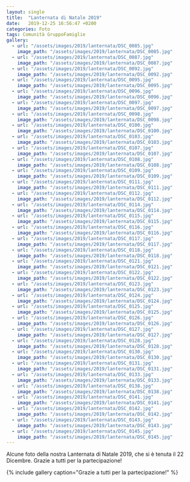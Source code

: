```yaml
---
layout: single
title:  "Lanternata di Natale 2019"
date:   2019-12-25 16:56:47 +0200
categories: Foto
tags: Comunità GruppoFamiglie
gallery:
  - url: "/assets/images/2019/lanternata/DSC_0085.jpg"
    image_path: "/assets/images/2019/lanternata/DSC_0085.jpg"
  - url: "/assets/images/2019/lanternata/DSC_0087.jpg"
    image_path: "/assets/images/2019/lanternata/DSC_0087.jpg"
  - url: "/assets/images/2019/lanternata/DSC_0092.jpg"
    image_path: "/assets/images/2019/lanternata/DSC_0092.jpg"
  - url: "/assets/images/2019/lanternata/DSC_0095.jpg"
    image_path: "/assets/images/2019/lanternata/DSC_0095.jpg"
  - url: "/assets/images/2019/lanternata/DSC_0096.jpg"
    image_path: "/assets/images/2019/lanternata/DSC_0096.jpg"
  - url: "/assets/images/2019/lanternata/DSC_0097.jpg"
    image_path: "/assets/images/2019/lanternata/DSC_0097.jpg"
  - url: "/assets/images/2019/lanternata/DSC_0098.jpg"
    image_path: "/assets/images/2019/lanternata/DSC_0098.jpg"
  - url: "/assets/images/2019/lanternata/DSC_0100.jpg"
    image_path: "/assets/images/2019/lanternata/DSC_0100.jpg"
  - url: "/assets/images/2019/lanternata/DSC_0103.jpg"
    image_path: "/assets/images/2019/lanternata/DSC_0103.jpg"
  - url: "/assets/images/2019/lanternata/DSC_0107.jpg"
    image_path: "/assets/images/2019/lanternata/DSC_0107.jpg"
  - url: "/assets/images/2019/lanternata/DSC_0108.jpg"
    image_path: "/assets/images/2019/lanternata/DSC_0108.jpg"
  - url: "/assets/images/2019/lanternata/DSC_0109.jpg"
    image_path: "/assets/images/2019/lanternata/DSC_0109.jpg"
  - url: "/assets/images/2019/lanternata/DSC_0111.jpg"
    image_path: "/assets/images/2019/lanternata/DSC_0111.jpg"
  - url: "/assets/images/2019/lanternata/DSC_0112.jpg"
    image_path: "/assets/images/2019/lanternata/DSC_0112.jpg"
  - url: "/assets/images/2019/lanternata/DSC_0114.jpg"
    image_path: "/assets/images/2019/lanternata/DSC_0114.jpg"
  - url: "/assets/images/2019/lanternata/DSC_0115.jpg"
    image_path: "/assets/images/2019/lanternata/DSC_0115.jpg"
  - url: "/assets/images/2019/lanternata/DSC_0116.jpg"
    image_path: "/assets/images/2019/lanternata/DSC_0116.jpg"
  - url: "/assets/images/2019/lanternata/DSC_0117.jpg"
    image_path: "/assets/images/2019/lanternata/DSC_0117.jpg"
  - url: "/assets/images/2019/lanternata/DSC_0118.jpg"
    image_path: "/assets/images/2019/lanternata/DSC_0118.jpg"
  - url: "/assets/images/2019/lanternata/DSC_0121.jpg"
    image_path: "/assets/images/2019/lanternata/DSC_0121.jpg"
  - url: "/assets/images/2019/lanternata/DSC_0122.jpg"
    image_path: "/assets/images/2019/lanternata/DSC_0122.jpg"
  - url: "/assets/images/2019/lanternata/DSC_0123.jpg"
    image_path: "/assets/images/2019/lanternata/DSC_0123.jpg"
  - url: "/assets/images/2019/lanternata/DSC_0124.jpg"
    image_path: "/assets/images/2019/lanternata/DSC_0124.jpg"
  - url: "/assets/images/2019/lanternata/DSC_0125.jpg"
    image_path: "/assets/images/2019/lanternata/DSC_0125.jpg"
  - url: "/assets/images/2019/lanternata/DSC_0126.jpg"
    image_path: "/assets/images/2019/lanternata/DSC_0126.jpg"
  - url: "/assets/images/2019/lanternata/DSC_0127.jpg"
    image_path: "/assets/images/2019/lanternata/DSC_0127.jpg"
  - url: "/assets/images/2019/lanternata/DSC_0128.jpg"
    image_path: "/assets/images/2019/lanternata/DSC_0128.jpg"
  - url: "/assets/images/2019/lanternata/DSC_0130.jpg"
    image_path: "/assets/images/2019/lanternata/DSC_0130.jpg"
  - url: "/assets/images/2019/lanternata/DSC_0131.jpg"
    image_path: "/assets/images/2019/lanternata/DSC_0131.jpg"
  - url: "/assets/images/2019/lanternata/DSC_0133.jpg"
    image_path: "/assets/images/2019/lanternata/DSC_0133.jpg"
  - url: "/assets/images/2019/lanternata/DSC_0138.jpg"
    image_path: "/assets/images/2019/lanternata/DSC_0138.jpg"
  - url: "/assets/images/2019/lanternata/DSC_0141.jpg"
    image_path: "/assets/images/2019/lanternata/DSC_0141.jpg"
  - url: "/assets/images/2019/lanternata/DSC_0142.jpg"
    image_path: "/assets/images/2019/lanternata/DSC_0142.jpg"
  - url: "/assets/images/2019/lanternata/DSC_0143.jpg"
    image_path: "/assets/images/2019/lanternata/DSC_0143.jpg"
  - url: "/assets/images/2019/lanternata/DSC_0145.jpg"
    image_path: "/assets/images/2019/lanternata/DSC_0145.jpg"
---
```


Alcune foto della nostra Lanternata di Natale 2019, che si è tenuta il 22 Dicembre. Grazie a tutti per la partecipazione!




{% include gallery caption="Grazie a tutti per la partecipazione!" %}




